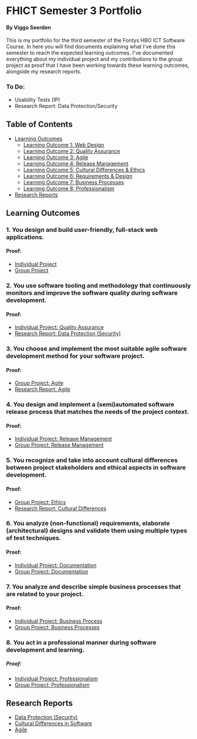 # FHICT Semester 3 Portfolio
#### By Viggo Seerden
This is my portfolio for the third semester of the Fontys HBO ICT Software Course. In here you will find documents explaining what I've done this semester to reach the expected learning outcomes. I've documented everything about my individual project and my contributions to the group project as proof that I have been working towards these learning outcomes, alongside my research reports.

### To Do:

- Usability Tests (IP)
- Research Report: Data Protection/Security

## Table of Contents

- [Learning Outcomes](https://github.com/ViggoSeerden/FHICT-S3-Portfolio#learning-outcomes)
  - [Learning Outcome 1: Web Design](https://github.com/ViggoSeerden/FHICT-S3-Portfolio#1-you-design-and-build-user-friendly-full-stack-web-applications)
  - [Learning Outcome 2: Quality Assurance](https://github.com/ViggoSeerden/FHICT-S3-Portfolio#2-you-use-software-tooling-and-methodology-that-continuously-monitors-and-improve-the-software-quality-during-software-development)
  - [Learning Outcome 3: Agile](https://github.com/ViggoSeerden/FHICT-S3-Portfolio#3-you-choose-and-implement-the-most-suitable-agile-software-development-method-for-your-software-project)
  - [Learning Outcome 4: Release Management](https://github.com/ViggoSeerden/FHICT-S3-Portfolio#4-you-design-and-implement-a-semiautomated-software-release-process-that-matches-the-needs-of-the-project-context)
  - [Learning Outcome 5: Cultural Differences & Ethics](https://github.com/ViggoSeerden/FHICT-S3-Portfolio#5-you-recognize-and-take-into-account-cultural-differences-between-project-stakeholders-and-ethical-aspects-in-software-development)
  - [Learning Outcome 6: Requirements & Design](https://github.com/ViggoSeerden/FHICT-S3-Portfolio#6-you-analyze-non-functional-requirements-elaborate-architectural-designs-and-validate-them-using-multiple-types-of-test-techniques)
  - [Learning Outcome 7: Business Processes](https://github.com/ViggoSeerden/FHICT-S3-Portfolio#7-you-analyze-and-describe-simple-business-processes-that-are-related-to-your-project)
  - [Learning Outcome 8: Professionalism](https://github.com/ViggoSeerden/FHICT-S3-Portfolio#8-you-act-in-a-professional-manner-during-software-development-and-learning)
- [Research Reports](https://github.com/ViggoSeerden/FHICT-S3-Portfolio#research-reports)

## Learning Outcomes

### 1. You design and build user-friendly, full-stack web applications.
#### Proof:
- [Individual Project](https://github.com/ViggoSeerden/FHICT-S3-Portfolio/blob/main/IndividualProject.md)
- [Group Project](https://github.com/ViggoSeerden/FHICT-S3-Portfolio/blob/main/GroupProject.md)

### 2. You use software tooling and methodology that continuously monitors and improve the software quality during software development.
#### Proof:
- [Individual Project: Quality Assurance](https://github.com/ViggoSeerden/FHICT-S3-Portfolio/blob/main/IndividualProject.md#quality-assurance)
- [Research Report: Data Protection (Security)](https://github.com/ViggoSeerden/FHICT-S3-Portfolio/blob/main/Research%20Report:%20Data%20Protection.md)

### 3. You choose and implement the most suitable agile software development method for your software project.
#### Proof:
- [Group Project: Agile](https://github.com/ViggoSeerden/FHICT-S3-Portfolio/blob/main/GroupProject.md#agile)
- [Research Report: Agile](https://github.com/ViggoSeerden/FHICT-S3-Portfolio/blob/main/Research%20Report:%20Agile.md)

### 4. You design and implement a (semi)automated software release process that matches the needs of the project context.
#### Proof:
- [Individual Project: Release Management](https://github.com/ViggoSeerden/FHICT-S3-Portfolio/blob/main/IndividualProject.md#release-management)
- [Group Project: Release Management](https://github.com/ViggoSeerden/FHICT-S3-Portfolio/blob/main/GroupProject.md#release-management)

### 5. You recognize and take into account cultural differences between project stakeholders and ethical aspects in software development.
#### Proof:
- [Group Project: Ethics](https://github.com/ViggoSeerden/FHICT-S3-Portfolio/blob/main/GroupProject.md#ethics)
- [Research Report: Cultural Differences](https://github.com/ViggoSeerden/FHICT-S3-Portfolio/blob/main/Research%20Report:%20Cultural%20Differences.md)

### 6. You analyze (non-functional) requirements, elaborate (architectural) designs and validate them using multiple types of test techniques.
#### Proof:
- [Individual Project: Documentation](https://github.com/ViggoSeerden/FHICT-S3-Portfolio/blob/main/IndividualProject.md#documentation)
- [Group Project: Documentation](https://github.com/ViggoSeerden/FHICT-S3-Portfolio/blob/main/GroupProject.md#documentation)

### 7. You analyze and describe simple business processes that are related to your project.
#### Proof:
- [Individual Project: Business Process](https://github.com/ViggoSeerden/FHICT-S3-Portfolio/blob/main/IndividualProject.md#business-process)
- [Group Project: Business Processes](https://github.com/ViggoSeerden/FHICT-S3-Portfolio/blob/main/GroupProject.md#business-processes)

### 8. You act in a professional manner during software development and learning.
##### Proof:
- [Individual Project: Professionalism](https://github.com/ViggoSeerden/FHICT-S3-Portfolio/blob/main/IndividualProject.md#professionalism)
- [Group Project: Professionalism](https://github.com/ViggoSeerden/FHICT-S3-Portfolio/blob/main/GroupProject.md#professionalism)


## Research Reports

- [Data Protection (Security)](https://github.com/ViggoSeerden/FHICT-S3-Portfolio/blob/main/Research%20Report:%20Data%20Protection.md)
- [Cultural Differences in Software](https://github.com/ViggoSeerden/FHICT-S3-Portfolio/blob/main/Research%20Report:%20Cultural%20Differences.md)
- [Agile](https://github.com/ViggoSeerden/FHICT-S3-Portfolio/blob/main/Research%20Report:%20Agile.md)
